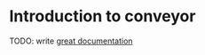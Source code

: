 # Introduction to conveyor

TODO: write [great documentation](http://jacobian.org/writing/what-to-write/)
